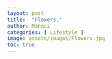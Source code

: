 ```yaml
---
layout: post
title:  "Flowers."
author: Manasi
categories: [ Lifestyle ]
image: assets/images/Flowers.jpg
toc: true
---
```

